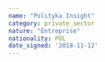 ```yaml
---
name: "Polityka Insight"
category: private_sector
nature: "Entreprise"
nationality: POL
date_signed: '2018-11-12'
---
```

    
